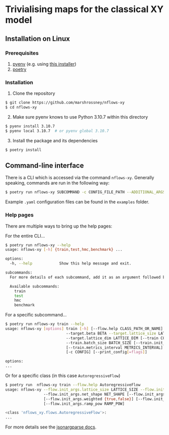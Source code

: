 # Trivialising maps for the classical XY model

## Installation on Linux

### Prerequisites

1. [pyenv](https://github.com/pyenv/pyenv) (e.g. using [this installer](https://github.com/pyenv/pyenv-installer))
2. [poetry](https://python-poetry.org/docs/#installing-with-the-official-installer)

### Installation

1. Clone the repository

```sh
$ git clone https://github.com/marshrossney/nflows-xy
$ cd nflows-xy
```

2. Make sure pyenv knows to use Python 3.10.7 within this directory

```sh
$ pyenv install 3.10.7
$ pyenv local 3.10.7  # or pyenv global 3.10.7
```

3. Install the package and its dependencies

```sh
$ poetry install
```

## Command-line interface

There is a CLI which is accessed via the command `nflows-xy`.
Generally speaking, commands are run in the following way:

```sh
$ poetry run nflows-xy SUBCOMMAND -c CONFIG_FILE_PATH --ADDITIONAL_ARGS
```

Example `.yaml` configuration files can be found in the `examples` folder.

### Help pages

There are multiple ways to bring up the help pages:

For the entire CLI...
```sh
$ poetry run nflows-xy --help
usage: nflows-xy [-h] {train,test,hmc,benchmark} ...

options:
  -h, --help            Show this help message and exit.

subcommands:
  For more details of each subcommand, add it as an argument followed by --help.

  Available subcommands:
    train
    test
    hmc
    benchmark
```

For a specific subcommand...
```sh
$ poetry run nflows-xy train --help
usage: nflows-xy [options] train [-h] [--flow.help CLASS_PATH_OR_NAME] [--flow FLOW] [--target CONFIG]
                           --target.beta BETA --target.lattice_size LATTICE_SIZE
                           --target.lattice_dim LATTICE_DIM [--train CONFIG] --train.n_steps N_STEPS
                           --train.batch_size BATCH_SIZE [--train.init_lr INIT_LR]
                           [--train.metrics_interval METRICS_INTERVAL] [--cuda] [--double] [-o OUTPUT]
                           [-c CONFIG] [--print_config[=flags]]

options:
...
```

Or for a specific class (in this case `AutoregressiveFlow`)
```sh
$ poetry run  nflows-xy train --flow.help AutoregressiveFlow
usage: nflows-xy --flow.init_args.lattice_size LATTICE_SIZE --flow.init_args.n_mixture N_MIXTURE
                 --flow.init_args.net_shape NET_SHAPE [--flow.init_args.net_activation NET_ACTIVATION]
                 [--flow.init_args.weighted {true,false}] [--flow.init_args.min_weight MIN_WEIGHT]
                 [--flow.init_args.ramp_pow RAMP_POW]

<class 'nflows_xy.flows.AutoregressiveFlow'>:
...
```

For more details see the [jsonargparse docs](https://jsonargparse.readthedocs.io/en).

